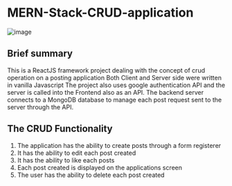 # MERN-Stack-CRUD-application

![image](https://user-images.githubusercontent.com/55924606/198832754-18a2c9b1-b50c-416a-aeb7-9bd3b82792eb.png)
## Brief summary
This is a ReactJS framework project dealing with the concept of crud operation on a posting application
Both Client and Server side were written in vanilla Javascript
The project also uses google authentication API and the server is called into the Frontend also as an API.
The backend server connects to a MongoDB database to manage each post request sent to the server through the API.

## The CRUD Functionality
1) The application has the ability to create posts through a form registerer
2) It has the ability to edit each post created
3) It has the ability to like each posts
4) Each post created is displayed on the applications screen
5) The user has the ability to delete each post created 

